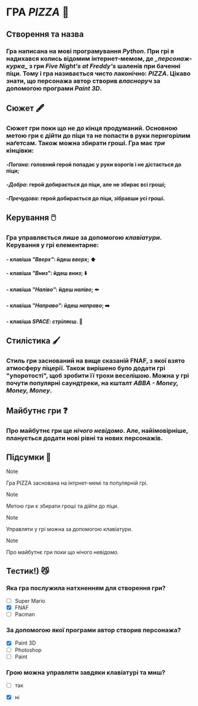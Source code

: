 # ГРА _**PIZZA**_ 🍕
## Створення та назва
### Гра написана на мові програмування _**Python**_. При грі я надихався колись відомим інтернет-мемом, де *_*персонаж-курка**_ з гри _Five Night's at Freddy's_ шаленів при баченні піци. Тому і гра називається чисто лаконічно: _**PIZZA**_. Цікаво знати, що персонажа автор створив _власноруч_ за допомогою програми _**Paint 3D**_.

## Сюжет 🖋️
### Сюжет гри поки що не до кінця продуманий. Основною метою гри є дійти до піци та не попасти в руки пернгорілим наґетсам. Також можна збирати гроші. Гра має _три_ кінцівки: 
#### -_**Погана**_: головний герой попадає у руки ворогів і не дістається до піци;
#### -_**Добра**_: герой добирається до піци, але не збирає всі гроші;
#### -_Пречудова_: герой добирається до піци, зібравши усі гроші.

## Керування 🖱️
### Гра управляється лише за допомогою _клавіатури_. Керування у грі елементарне:
#### - клавіша _"Вверх"_: йдеш _вверх_; ⬆️
#### - клавіша _"Вниз"_: йдеш _вниз_; ⬇️
#### - клавіша _"Наліво"_: йдеш _наліво_; ⬅️
#### - клавіша _"Направо"_: йдеш _направо_; ➡️
#### - клавіша _SPACE_: _стріляєш_. 🔫

## Стилістика 🖌️
### Стиль гри заснований на вище сказаній FNAF, з якої взято атмосферу піцерії. Також вирішено було додати грі "упоротості", щоб зробити її трохи веселішою. Можна у грі почути популярні саундтреки, на кшталт _ABBA - Money, Money, Money_.

## Майбутнє гри ❓
### Про майбутнє гри ще _нічого невідомо_. Але, найімовірніше, планується додати нові рівні та нових персонажів.

## Підсумки 📓
> [!NOTE]
> Гра PIZZA заснована на інтрнет-мемі та популярній грі.

> [!NOTE]
> Метою гри є збирати гроші та дійти до піци.

> [!NOTE]
> Управляти у грі можна за допомогою клавіатури.

> [!NOTE]
> Про майбутнє гри поки що нічого невідомо.

 ## Тестик!) 😼
 ### Яка гра послужила натхненням для створення гри?
 - [ ] Super Mario
 - [x] FNAF
 - [ ] Pacman
 ### За допомогою якої програми автор створив персонажа?
 - [x] Paint 3D
 - [ ] Photoshop
 - [ ] Paint
### Грою можна управляти завдяки клавіатурі та миш?
 - [ ] так
 - [x] ні




